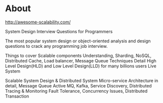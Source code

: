# About
http://awesome-scalability.com/

System Design Interview Questions for Programmers

The most popular system design or object-oriented analysis and design questions to crack any programming job interview.

Things to cover
Scalable components Understanding, Sharding, NoSQL,
Distributed Cache, Load balancer, Message Queue Techniques
Detail High Level Design(HLD) and Low Level Design(LLD) for many billions users Live System

Scalable System Design & Distributed System
Micro-service Architecture in detail, Message Queue Active MQ, Kafka,
Service Discovery, Distributed Tracing & Monitoring
Fault Tolerance, Concurrency Issues, Distributed Transaction
